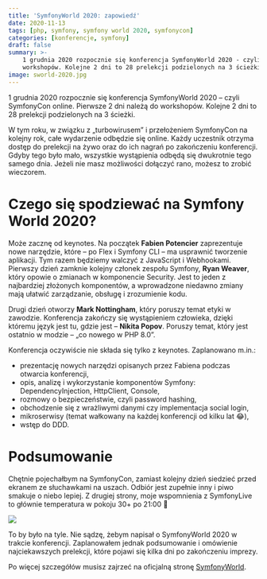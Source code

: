 ```yaml
---
title: 'SymfonyWorld 2020: zapowiedź'
date: 2020-11-13
tags: [php, symfony, symfony world 2020, symfonycon]
categories: [konferencje, symfony]
draft: false
summary: >-
    1 grudnia 2020 rozpocznie się konferencja SymfonyWorld 2020 - czyli SymfonyCon online. Pierwsze 2 dni należą do
    workshopów. Kolejne 2 dni to 28 prelekcji podzielonych na 3 ścieżki.
image: sworld-2020.jpg
---
```


1 grudnia 2020 rozpocznie się konferencja SymfonyWorld 2020 – czyli SymfonyCon online. Pierwsze 2 dni należą do
workshopów. Kolejne 2 dni to 28 prelekcji podzielonych na 3 ścieżki.

W tym roku, w związku z „turbowirusem” i przełożeniem SymfonyCon na kolejny rok, całe wydarzenie odbędzie się online.
Każdy uczestnik otrzyma dostęp do prelekcji na żywo oraz do ich nagrań po zakończeniu konferencji. Gdyby tego było mało,
wszystkie wystąpienia odbędą się dwukrotnie tego samego dnia. Jeżeli nie masz możliwości dołączyć rano, możesz to zrobić
wieczorem.

# Czego się spodziewać na Symfony World 2020?

Może zacznę od keynotes. Na początek **Fabien Potencier** zaprezentuje nowe narzędzie, które – po Flex i Symfony CLI – ma
usprawnić tworzenie aplikacji. Tym razem będziemy walczyć z JavaScript i Webhookami. Pierwszy dzień zamknie kolejny
członek zespołu Symfony, **Ryan Weaver**, który opowie o zmianach w komponencie Security. Jest to jeden z najbardziej
złożonych komponentów, a wprowadzone niedawno zmiany mają ułatwić zarządzanie, obsługę i zrozumienie kodu.

Drugi dzień otworzy **Mark Nottingham**, który poruszy temat etyki w zawodzie. Konferencja zakończy się wystąpieniem
człowieka, dzięki któremu język jest tu, gdzie jest – **Nikita Popov**. Poruszy temat, który jest ostatnio w modzie – „co
nowego w PHP 8.0”.

Konferencja oczywiście nie składa się tylko z keynotes. Zaplanowano m.in.:

* prezentację nowych narzędzi opisanych przez Fabiena podczas otwarcia konferencji, 
* opis, analizę i wykorzystanie komponentów Symfony: DependencyInjection, HttpClient, Console,
* rozmowy o bezpieczeństwie, czyli password hashing,
* obchodzenie się z wrażliwymi danymi czy implementacja social login,
* mikroserwisy (temat wałkowany na każdej konferencji od kilku lat 😂), 
* wstęp do DDD.

# Podsumowanie 

Chętnie pojechałbym na SymfonyCon, zamiast kolejny dzień siedzieć przed
ekranem ze słuchawkami na uszach. Odbiór jest zupełnie inny i piwo smakuje o niebo lepiej. Z drugiej strony, moje
wspomnienia z SymfonyLive to głównie temperatura w pokoju 30+ po 21:00 🙂

![][symfony-live-2019-room-temperature]

To by było na tyle. Nie sądzę, żebym napisał o SymfonyWorld 2020 w trakcie konferencji. Zaplanowałem jednak podsumowanie
i omówienie najciekawszych prelekcji, które pojawi się kilka dni po zakończeniu imprezy.

Po więcej szczegółów musisz zajrzeć na oficjalną stronę [SymfonyWorld][symfony-world-2020-website].

[symfony-live-2019-room-temperature]: slive-2019-temperature.jpg
[symfony-world-2020-website]: https://live.symfony.com/2020-world/
